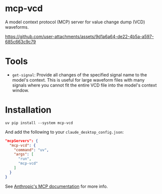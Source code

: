 # mcp-vcd

A model context protocol (MCP) server for value change dump (VCD) waveforms.

https://github.com/user-attachments/assets/9d1a6a64-de22-4b5a-a597-685c663c9c79

# Tools

- `get-signal`: Provide all changes of the specified signal name to the model's context. This is useful for large waveform files with many signals where you cannot fit the entire VCD file into the model's context window.

# Installation

`uv pip install --system mcp-vcd`

And add the following to your `claude_desktop_config.json`:

```json
"mcpServers": {
  "mcp-vcd": {
    "command": "uv",
    "args": [
      "run",
      "mcp-vcd"
    ]
  }
}
```
See [Anthropic's MCP documentation](https://modelcontextprotocol.io/quickstart/user) for more info.
